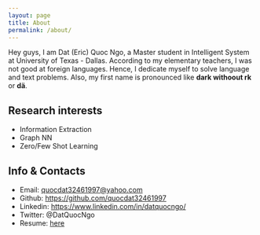 ```yaml
---
layout: page
title: About
permalink: /about/
---
```


Hey guys, I am Dat (Eric) Quoc Ngo, a Master student in Intelligent System at University of Texas - Dallas.
According to my elementary teachers, I was not good at foreign languages.
Hence, I dedicate myself to solve language and text problems. Also, my first name
is pronounced like **dark withoout rk** or **dä**. 

## Research interests
* Information Extraction
* Graph NN
* Zero/Few Shot Learning

## Info & Contacts
* Email: quocdat32461997@yahoo.com
* Github: https://github.com/quocdat32461997
* Linkedin: https://www.linkedin.com/in/datquocngo/
* Twitter: @DatQuocNgo
* Resume: [here](https://docs.google.com/document/d/1CF6nI70QY4MqLXdwOUBigTZUhcnYS-l9/edit?usp=drive_web&ouid=103238216527784296028&rtpof=true)